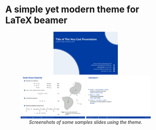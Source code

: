 # A simple yet modern theme for LaTeX beamer

<p align = "center">
    <img src = "screenshots/1.png" width = "40%"/><br>
    <img src = "screenshots/2.png" width = "40%"/> <img src = "screenshots/3.png" width = "40%"/><br>
    <i>Screenshots of some samples slides using the theme.</i>
</p>
